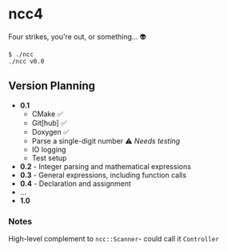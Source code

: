 # ncc4

Four strikes, you're out, or something... 👽

```
$ ./ncc 
./ncc v0.0
```

## Version Planning

* **0.1**
    * CMake ✅
    * Git[hub] ✅
    * Doxygen ✅
    * Parse a single-digit number ⚠️ _Needs testing_
    * IO logging
    * Test setup
* **0.2** - Integer parsing and mathematical expressions
* **0.3** - General expressions, including function calls
* **0.4** - Declaration and assignment
* ...
* **1.0**

### Notes

High-level complement to `ncc::Scanner`- could call it `Controller`
